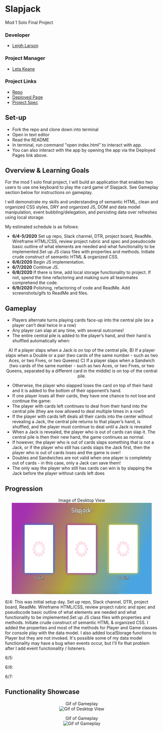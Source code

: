 # Slapjack
Mod 1 Solo Final Project
### Developer
- [Leigh Larson](https://github.com/leighlars)
### Project Manager
- [Leta Keane](https://github.com/letakeane)
### Project Links
- [Repo](https://github.com/leighlars/slapjack)
- [Deployed Page](https://leighlars.github.io/slapjack/)
- [Project Spec](https://frontend.turing.io/projects/module-1/slapjack.html)

## Set-up
- Fork the repo and clone down into terminal
- Open in text editor
- Read the README
- In terminal, run command "open index.html" to interact with app.
- You can also interact with the app by opening the app via the Deployed Pages link above.

## Overview & Learning Goals
For the mod 1 solo final project, I will build an application that enables two users to use one keyboard to play the card game of Slapjack. See Gameplay section below for instructions on gameplay.

I will demonstrate my skills and understanding of semantic HTML, clean and organized CSS styles, DRY and organized JS, DOM and data model manipulation, event bubbling/delegation, and persisting data over refreshes using local storage.

My estimated schedule is as follows:
- **6/4-5/2020** Set up repo, Slack channel, DTR, project board, ReadMe. Wireframe HTML/CSS, review project rubric and spec and pseudocode basic outline of what elements are needed and what functionality to be implemented.Set up JS class files with properties and methods. Initiate crude construct of semantic HTML & organized CSS.
- **6/6/2020** Begin JS implementation.
- **6/7/2020** Continue JS.
- **6/8/2020** If there is time, add local storage functionality to project. If not, spend the time refactoring and making sure all teammates comprehend the code.
- **6/9/2020** Polishing, refactoring of code and ReadMe. Add screenshots/gifs to ReadMe and files.

## Gameplay

- Players alternate turns playing cards face-up into the central pile (ex a player can’t deal twice in a row)
- Any player can slap at any time, with several outcomes!
- The entire central pile is added to the player’s hand, and their hand is shuffled automatically when:

<p align="center">A) If a player slaps when a Jack is on top of the central pile, B) If a player slaps when a Double or a pair (two cards of the same number - such as two Aces, or two Fives, or two Queens) C) If a player slaps when a Sandwich (two cards of the same number - such as two Aces, or two Fives, or two Queens, separated by a different card in the middle) is on top of the central pile.</p>

- Otherwise, the player who slapped loses the card on top of their hand and it is added to the bottom of their opponent’s hand.
- If one player loses all their cards, they have one chance to not lose and continue the game:
- The player with cards left continues to deal from their hand into the central pile (they are now allowed to deal multiple times in a row!)
- If the player with cards left deals all their cards into the center without revealing a Jack, the central pile returns to that player’s hand, is shuffled, and the player must continue to deal until a Jack is revealed
- When a Jack is revealed, the player who is out of cards can slap it. The central pile is then their new hand, the game continues as normal.
- If however, the player who is out of cards slaps something that is not a Jack, or if the player who still has cards slaps the Jack first, then the player who is out of cards loses and the game is over!
- Doubles and Sandwiches are not valid when one player is completely out of cards - in this case, only a Jack can save them!
- The only way the player who still has cards can win is by slapping the Jack before the player without cards left does


## Progression

<p align="center">Image of Desktop View </br>
  <img width="460" height="300" src="./readme-images/desktop-view.png" alt="Screenshot of Desktop View">
</p>

6/4: This was initial setup day. Set up repo, Slack channel, DTR, project board, ReadMe. Wireframe HTML/CSS, review project rubric and spec and pseudocode basic outline of what elements are needed and what functionality to be implemented.Set up JS class files with properties and methods. Initiate crude construct of semantic HTML & organized CSS. I added the properties and most of the methods for Player and Game classes for console play with the data model. I also added localStorage functions to Player but they are not invoked. It's possible some of my data model functionality may have a bug when events occur, but I'll fix that problem after I add event functionality / listeners. 

6/5:

6/6:

6/7:

## Functionality Showcase

<p align="center">Gif of Gameplay </br>
  <img width="460" height="300" src="" alt="Gif of Desktop View">
</p>

<p align="center">Gif of Gameplay </br>
  <img width="300" height="500" src="" alt="Gif of Gameplay">
</p>
